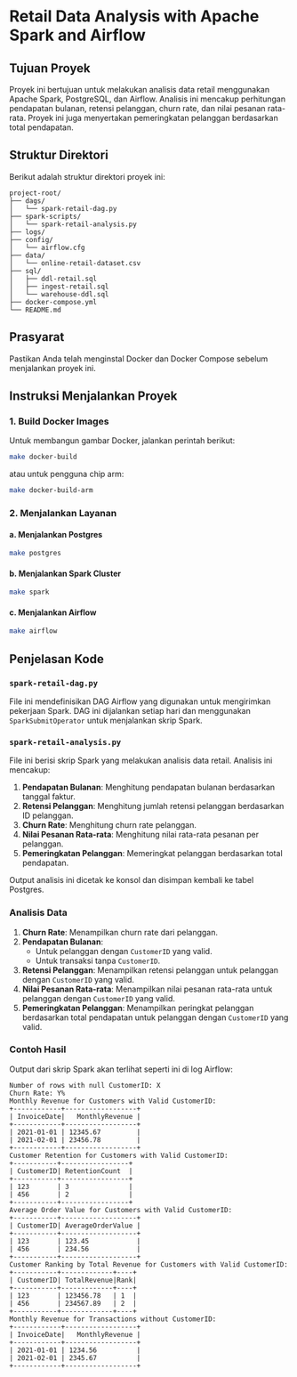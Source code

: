 # Retail Data Analysis with Apache Spark and Airflow

## Tujuan Proyek
Proyek ini bertujuan untuk melakukan analisis data retail menggunakan Apache Spark, PostgreSQL, dan Airflow. Analisis ini mencakup perhitungan pendapatan bulanan, retensi pelanggan, churn rate, dan nilai pesanan rata-rata. Proyek ini juga menyertakan pemeringkatan pelanggan berdasarkan total pendapatan.

## Struktur Direktori
Berikut adalah struktur direktori proyek ini:

```
project-root/
├── dags/
│   └── spark-retail-dag.py
├── spark-scripts/
│   └── spark-retail-analysis.py
├── logs/
├── config/
│   └── airflow.cfg
├── data/
│   └── online-retail-dataset.csv
├── sql/
│   ├── ddl-retail.sql
│   ├── ingest-retail.sql
│   └── warehouse-ddl.sql
├── docker-compose.yml
└── README.md
```

## Prasyarat
Pastikan Anda telah menginstal Docker dan Docker Compose sebelum menjalankan proyek ini.

## Instruksi Menjalankan Proyek

### 1. Build Docker Images
Untuk membangun gambar Docker, jalankan perintah berikut:
```sh
make docker-build
```
atau untuk pengguna chip arm:
```sh
make docker-build-arm
```

### 2. Menjalankan Layanan

#### a. Menjalankan Postgres
```sh
make postgres
```

#### b. Menjalankan Spark Cluster
```sh
make spark
```

#### c. Menjalankan Airflow
```sh
make airflow
```

## Penjelasan Kode

### `spark-retail-dag.py`
File ini mendefinisikan DAG Airflow yang digunakan untuk mengirimkan pekerjaan Spark. DAG ini dijalankan setiap hari dan menggunakan `SparkSubmitOperator` untuk menjalankan skrip Spark.

### `spark-retail-analysis.py`
File ini berisi skrip Spark yang melakukan analisis data retail. Analisis ini mencakup:

1. **Pendapatan Bulanan**: Menghitung pendapatan bulanan berdasarkan tanggal faktur.
2. **Retensi Pelanggan**: Menghitung jumlah retensi pelanggan berdasarkan ID pelanggan.
3. **Churn Rate**: Menghitung churn rate pelanggan.
4. **Nilai Pesanan Rata-rata**: Menghitung nilai rata-rata pesanan per pelanggan.
5. **Pemeringkatan Pelanggan**: Memeringkat pelanggan berdasarkan total pendapatan.

Output analisis ini dicetak ke konsol dan disimpan kembali ke tabel Postgres.

### Analisis Data

1. **Churn Rate**: Menampilkan churn rate dari pelanggan.
2. **Pendapatan Bulanan**:
    - Untuk pelanggan dengan `CustomerID` yang valid.
    - Untuk transaksi tanpa `CustomerID`.
3. **Retensi Pelanggan**: Menampilkan retensi pelanggan untuk pelanggan dengan `CustomerID` yang valid.
4. **Nilai Pesanan Rata-rata**: Menampilkan nilai pesanan rata-rata untuk pelanggan dengan `CustomerID` yang valid.
5. **Pemeringkatan Pelanggan**: Menampilkan peringkat pelanggan berdasarkan total pendapatan untuk pelanggan dengan `CustomerID` yang valid.

### Contoh Hasil
Output dari skrip Spark akan terlihat seperti ini di log Airflow:
```
Number of rows with null CustomerID: X
Churn Rate: Y%
Monthly Revenue for Customers with Valid CustomerID:
+------------+------------------+
| InvoiceDate|   MonthlyRevenue |
+------------+------------------+
| 2021-01-01 | 12345.67         |
| 2021-02-01 | 23456.78         |
+------------+------------------+
Customer Retention for Customers with Valid CustomerID:
+-----------+-----------------+
| CustomerID| RetentionCount  |
+-----------+-----------------+
| 123       | 3               |
| 456       | 2               |
+-----------+-----------------+
Average Order Value for Customers with Valid CustomerID:
+-----------+-------------------+
| CustomerID| AverageOrderValue |
+-----------+-------------------+
| 123       | 123.45            |
| 456       | 234.56            |
+-----------+-------------------+
Customer Ranking by Total Revenue for Customers with Valid CustomerID:
+-----------+-------------+----+
| CustomerID| TotalRevenue|Rank|
+-----------+-------------+----+
| 123       | 123456.78   | 1  |
| 456       | 234567.89   | 2  |
+-----------+-------------+----+
Monthly Revenue for Transactions without CustomerID:
+------------+------------------+
| InvoiceDate|   MonthlyRevenue |
+------------+------------------+
| 2021-01-01 | 1234.56          |
| 2021-02-01 | 2345.67          |
+------------+------------------+
```
